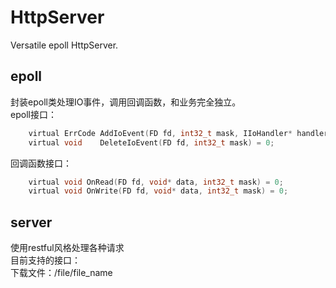# HttpServer
Versatile epoll HttpServer.

## epoll
封装epoll类处理IO事件，调用回调函数，和业务完全独立。  
epoll接口：  
```C
    virtual ErrCode AddIoEvent(FD fd, int32_t mask, IIoHandler* handler, void* user_data) = 0;
    virtual void    DeleteIoEvent(FD fd, int32_t mask) = 0;
``` 
回调函数接口：  
```C
    virtual void OnRead(FD fd, void* data, int32_t mask) = 0;  
    virtual void OnWrite(FD fd, void* data, int32_t mask) = 0;  
```  
## server  
使用restful风格处理各种请求  
目前支持的接口：  
下载文件：/file/file_name  

